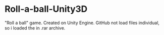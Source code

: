 # Roll-a-ball-Unity3D
"Roll a ball" game. Created on Unity Engine.
GitHub not load files individual, so i loaded the in .rar archive.
